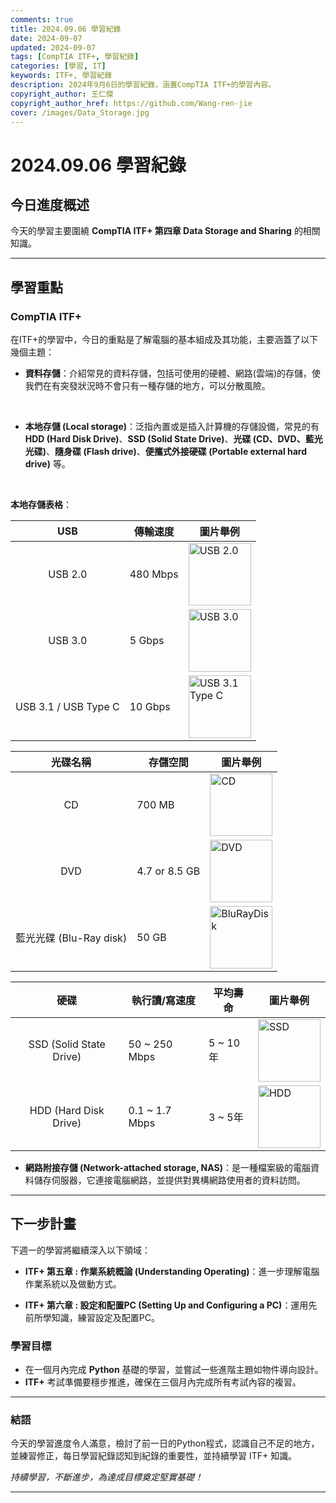 ```yaml
---
comments: true
title: 2024.09.06 學習紀錄
date: 2024-09-07
updated: 2024-09-07
tags: [CompTIA ITF+, 學習紀錄]
categories: [學習, IT]
keywords: ITF+, 學習紀錄
description: 2024年9月6日的學習紀錄，涵蓋CompTIA ITF+的學習內容。
copyright_author: 王仁傑
copyright_author_href: https://github.com/Wang-ren-jie
cover: /images/Data_Storage.jpg
---
```


# 2024.09.06 學習紀錄

## 今日進度概述

今天的學習主要圍繞 **CompTIA ITF+ 第四章 Data Storage and Sharing** 的相關知識。


---

## 學習重點

### CompTIA ITF+

在ITF+的學習中，今日的重點是了解電腦的基本組成及其功能，主要涵蓋了以下幾個主題：
- **資料存儲**：介紹常見的資料存儲，包括可使用的硬體、網路(雲端)的存儲，使我們在有突發狀況時不會只有一種存儲的地方，可以分散風險。
</br>

- **本地存儲 (Local storage\)**：泛指內置或是插入計算機的存儲設備，常見的有**HDD (Hard Disk Drive\)**、**SSD (Solid State Drive\)**、**光碟 (CD、DVD、藍光光碟\)**、**隨身碟 (Flash drive\)**、**便攜式外接硬碟 (Portable external hard drive\)** 等。
</br>

 **本地存儲表格**：

| USB                   | 傳輸速度          | 圖片舉例 |
| :---:                 | ---             | ---    |
| USB 2.0               | 480 Mbps        | <img src = "USB-Type-A-2.0.jpg" width = 100 height = 100 alt = "USB 2.0" title = "USB 2.0"/>|
| USB 3.0               | 5 Gbps          | <img src = "USB-Type-A-3.0.jpg" width = 100 height = 100 alt = "USB 3.0" title = "USB 3.0"/>|
| USB 3.1 / USB Type C  | 10 Gbps         | <img src = "USB-Type-C-3.1.jpg" width = 100 height = 100 alt = "USB 3.1 Type C" title = "USB 3.1"/>|

| 光碟名稱                | 存儲空間          | 圖片舉例 |
| :---:                 | ---             | --- |
| CD                    | 700 MB          | <img src = "CD.jpg" width = 100 height = 100 alt = "CD" title = "CD"/>|
| DVD                   | 4.7 or 8.5 GB   | <img src = "DVD.jpg" width = 100 height = 100 alt = "DVD" title = "DVD"/>|
| 藍光光碟 (Blu-Ray disk) | 50 GB           | <img src = "BluRayDisk.png" width = 100 height = 100 alt = "BluRayDisk" title = "BluRayDisk"/>|

| 硬碟                       | 執行讀/寫速度            | 平均壽命      | 圖片舉例 |
| :---:                     | ---                   | ---          | --- |
| SSD (Solid State Drive)   | 50 ~ 250 Mbps         | 5 ~ 10年     | <img src = "SSD.jpg" width = 100 height = 100 alt = "SSD" title = "SSD"/>|
| HDD (Hard Disk Drive)     | 0.1 ~ 1.7 Mbps        | 3 ~ 5年      | <img src = "HDD.jpg" width = 100 height = 100 alt = "HDD" title = "HDD"/>|


- **網路附接存儲 (Network-attached storage, NAS\)**：是一種檔案級的電腦資料儲存伺服器，它連接電腦網路，並提供對異構網路使用者的資料訪問。



---

## 下一步計畫

下週一的學習將繼續深入以下領域：

- **ITF+ 第五章 : 作業系統概論 (Understanding Operating\)**：進一步理解電腦作業系統以及做動方式。

- **ITF+ 第六章 : 設定和配置PC (Setting Up and Configuring a PC\)**：運用先前所學知識，練習設定及配置PC。

### 學習目標

- 在一個月內完成 **Python** 基礎的學習，並嘗試一些進階主題如物件導向設計。
- **ITF+** 考試準備要穩步推進，確保在三個月內完成所有考試內容的複習。

---

### 結語

今天的學習進度令人滿意，檢討了前一日的Python程式，認識自己不足的地方，並練習修正，每日學習紀錄認知到紀錄的重要性，並持續學習 ITF+ 知識。

_持續學習，不斷進步，為達成目標奠定堅實基礎！_

---
